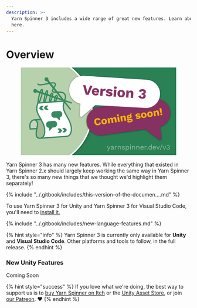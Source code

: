 ```yaml
---
description: >-
  Yarn Spinner 3 includes a wide range of great new features. Learn about them
  here.
---
```


# Overview

<figure><img src="../.gitbook/assets/Announce Tile@1x.png" alt=""><figcaption></figcaption></figure>

Yarn Spinner 3 has many new features. While everything that existed in Yarn Spinner 2.x should largely keep working the same way in Yarn Spinner 3, there's so many new things that we thought we'd highlight them separately!&#x20;

{% include "../.gitbook/includes/this-version-of-the-documen....md" %}

To use Yarn Spinner 3 for Unity and Yarn Spinner 3 for Visual Studio Code, you'll need to [install it.](installing-the-beta.md)

{% include "../.gitbook/includes/new-language-features.md" %}

{% hint style="info" %}
Yarn Spinner 3 is currently only available for **Unity** and **Visual Studio Code**. Other platforms and tools to follow, in the full release.
{% endhint %}

### New Unity Features

Coming Soon

{% hint style="success" %}
If you love what we're doing, the best way to support us is to [buy Yarn Spinner on Itch](https://yarnspinner.itch.io) or the [Unity Asset Store](https://assetstore.unity.com/publishers/91946), or join [our Patreon](http://patreon.com/secretlab). ❤️
{% endhint %}



